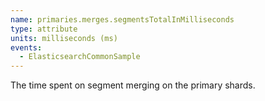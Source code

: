 ```yaml
---
name: primaries.merges.segmentsTotalInMilliseconds
type: attribute
units: milliseconds (ms)
events:
  - ElasticsearchCommonSample
---
```


The time spent on segment merging on the primary shards.